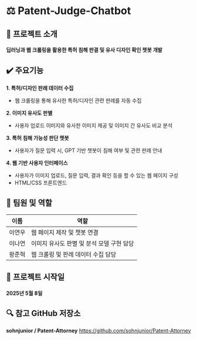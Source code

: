 # :balance_scale: Patent-Judge-Chatbot

## :scroll: 프로젝트 소개
#### 딥러닝과 웹 크롤링을 활용한 특허 침해 판결 및 유사 디자인 확인 챗봇 개발

## :heavy_check_mark: 주요기능
**1. 특허/디자인 판례 데이터 수집**
- 웹 크롤링을 통해 유사한 특허/디자인 관련 판례를 자동 수집
  
**2. 이미지 유사도 판별**
- 사용자 업로드 이미지와 유사한 이미지 제공 및 이미지 간 유사도 비교 분석
  
**3. 특허 침해 가능성 판단 챗봇**
- 사용자가 질문 입력 시, GPT 기반 챗봇이 침해 여부 및 관련 판례 안내
  
**4. 웹 기반 사용자 인터페이스**
- 사용자가 이미지 업로드, 질문 입력, 결과 확인 등을 할 수 있는 웹 페이지 구성
- HTML/CSS 프론트엔드

## :busts_in_silhouette: 팀원 및 역할
| 이름    | 역할 |
| ------- | -------|
| 이연우 | 웹 페이지 제작 및 챗봇 연결
| 이나연 | 이미지 유사도 판별 및 분석 모델 구현 담당
| 왕준혁 | 웹 크롤링 및 판례 데이터 수집 담당

## :date: 프로젝트 시작일
#### 2025년 5월 8일 ####

## :mag: 참고 GitHub 저장소
**sohnjunior / Patent-Attorney**
https://github.com/sohnjunior/Patent-Attorney
